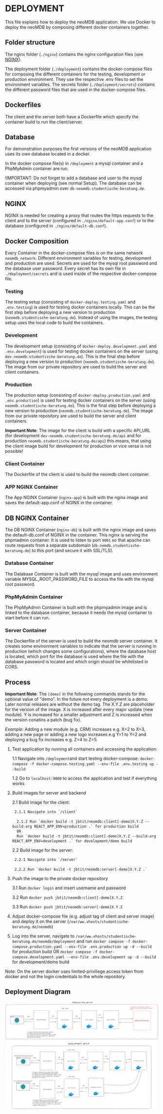 # DEPLOYMENT

This file explains how to deploy the neoMDB application.
We use Docker to deploy the neoMDB by composing different docker containers together.

## Folder structure

The nginx folder (`./nginx`) contains the nginx configuration files (see [NGINX](#nginx)).

The deployment folder (`./deployment`) contains the docker-compose files for composing the different containers for the testing, development or production environment. They use the respective .env files to set the environment variables.
The secrets folder (`./deployment/secrets`) contains the different password files that are used in the docker-compose files.

## Dockerfiles

The client and the server both have a Dockerfile which specify the container build to run the client/server.

## Database

For demonstration purposes the first versions of the neoMDB application uses its own database located in a docker.

In the docker compose file(s) in `/deployment` a mysql container and a PhpMyAdmin container are run.

!IMPORTANT: Do not forget to add a database and user to the mysql container when deploying (see normal Setup).
The database can be accessed via phpmyadmin over `db-neomdb.studentische-beratung.de`.

## NGINX

NGINX is needed for creating a proxy that routes the https requests to the client and to the server (configured in `./nginx/default-app.conf`) or to the database (configured in `./nginx/default-db.conf`).

## Docker Composition

Every Container in the docker-compose files is on the same network `neomdb_network`. Different environment variables for testing, development and production are used.
Secrets are used for the mysql root password and the database user password. Every secret has its own file in `./deployment/secrets` and is used inside of the respective docker-compose file.

### Testing

The testing setup (consisting of `docker-deploy.testing.yaml` and `.env.testing`) is used for testing docker containers locally. This can be the first step before deploying a new version to production (`neomdb.studentische-beratung.de`). Instead of using the images, the testing setup uses the local code to build the containers.

### Development

The development setup (consisting of `docker-deploy.development.yaml` and `.env.development`) is used for testing docker containers on the server (using `dev-neomdb.studentische-beratung.de`). This is the final step before deploying a new version to production (`neomdb.studentische-beratung.de`). The image from our private repository are used to build the server and client containers.

### Production

The production setup (consisting of `docker-deploy.production.yaml` and `.env.production`) is used for testing docker containers on the server (using `neomdb.studentische-beratung.de`). This is the final step before deploying a new version to production (`neomdb.studentische-beratung.de`). The image from our private repository are used to build the server and client containers.

**Important Note**: The image for the client is build with a specific API_URL (for development `dev-neomdb.studentische-beratung.de/api` and for production `neomdb.studentische-beratung.de/api`) this means, that using the client image build for development for production or vice versa is not possible!

### Client Container

The Dockerfile of the client is used to build the neomdb client container.

### APP NGINX Container

The App NGINX Container (`nginx-app`) is built with the nginx image and saves the default-app.conf of NGINX in the container.

## DB NGINX Container

The DB NGINX Container (`nginx-db`) is built with the nginx image and saves the default-db.conf of NGINX in the container.
This nginx is serving the phpmadmin container. It is used to listen to port `9001` so that apache can route requests from a separate subdomain (`db-nemdb.studentische-beratung.de`) to this port (and secure it with SSL/TLS).

### Database Container

The Database Container is built with the mysql image and uses environment variable MYSQL_ROOT_PASSWORD_FILE to access the file with the mysql root password.

### PhpMyAdmin Container

The PhpMyAdmin Container is built with the phpmyadmin image and is linked to the database container, because it needs the mysql container to start before it can run.

### Server Container

The Dockerfile of the server is used to build the neomdb server container. It creates some environment variables to indicate that the server is running in production (which changes some configurations), where the database host is located, which port for the database is used where the file with the database password is located and which origin should be whitelisted in CORS.

## Process

**Important Note**: The `[demo]` in the following commands stands for the optional value of "demo". In the future not every deployment is a demo. Later normal releases are without the demo tag.
The X.Y.Z are placeholder for the version of the image. X is increased after every major update (new module). Y is increased for a smaller adjustment and Z is increased when the version conatins a patch (bug fix).

_Example_: Adding a new module (e.g. CRM) increases e.g. X=2 to X=3, adding a new page or adding a new logo increases e.g Y=1 to Y=2 and deploying a bug fix increases e.g. Z=4 to Z=5.

1.  Test application by running all containers and accessing the application:

    1.1 Navigate into `/deployment`and start testing docker-compose: `docker-compose -f docker-compose.testing.yaml --env-file .env.testing up --build`

    1.2 Go to `localhost:9000` to access the application and test if everything works

2.  Build images for server and backend

    2.1 Build image for the client:

         2.1.1 Navigate into `/client`

          2.1.2 Run `docker build -t jbtit/neomdb:client[-demo]X.Y.Z --build-arg REACT_APP_ENV=production .` for production build
          OR
          Run `docker build -t jbtit/neomdb:client[-demo]X.Y.Z --build-arg REACT_APP_ENV=development .` for development/demo build

    2.2 Build image for the server:

         2.2.1 Navigate into `/server`

         2.2.2 Run `docker build -t jbtit/neomdb:server[-demo]X.Y.Z .`

3.  Push the image to the private docker repository

    3.1 Run `docker login` and insert username and password

    3.2 Run `docker push jbtit/neomdb:client[-demo]X.Y.Z`

    3.3 Run `docker push jbtit/neomdb:server[-demo]X.Y.Z`

4.  Adjust docker-compose file (e.g. adjust tag of client and server image) and deploy it on the server (`/var/ww.vhosts/studentische-beratung.de/neomdb`)
5.  Log into the server, navigate to `/var/ww.vhosts/studentische-beratung.de/neomdb/deployment` and run `docker compose -f docker-compose.production.yaml --env-file .env.production up -d --build` for production build OR `docker compose -f docker-compose.development.yaml --env-file .env.development up -d --build` for development/demo build

Note: On the server docker uses limited-priviliege access token from docker and not the login credentials to the whole repository.

## Deployment Diagram

![Deployment Diagram](deployment.png)
